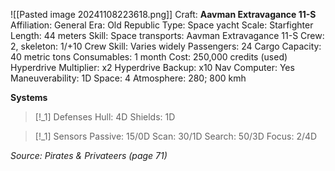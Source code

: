 ![[Pasted image 20241108223618.png]]
Craft: **Aavman Extravagance 11-S**
Affiliation: General
Era: Old Republic
Type: Space yacht
Scale: Starfighter
Length: 44 meters
Skill: Space transports: Aavman Extravagance 11-S
Crew: 2, skeleton: 1/+10
Crew Skill: Varies widely
Passengers: 24
Cargo Capacity: 40 metric tons
Consumables: 1 month
Cost: 250,000 credits (used)
Hyperdrive Multiplier: x2
Hyperdrive Backup: x10
Nav Computer: Yes
Maneuverability: 1D
Space: 4
Atmosphere: 280; 800 kmh

**Systems**
> [!_1] Defenses
> Hull: 4D
> Shields: 1D

> [!_1] Sensors
> Passive: 15/0D
> Scan: 30/1D
> Search: 50/3D
> Focus: 2/4D
> 



*Source: Pirates & Privateers (page 71)*